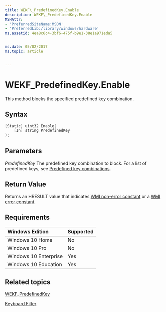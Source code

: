 ```yaml
---
title: WEKF\_PredefinedKey.Enable
description: WEKF\_PredefinedKey.Enable
MSHAttr:
- 'PreferredSiteName:MSDN'
- 'PreferredLib:/library/windows/hardware'
ms.assetid: 4ea8c6c4-3bf6-475f-b9e1-38e1a971eda5


ms.date: 05/02/2017
ms.topic: article


---
```

# WEKF\_PredefinedKey.Enable

This method blocks the specified predefined key combination.

## Syntax

```powershell
[Static] uint32 Enable(
    [In] string PredefinedKey
);
```

## Parameters

<a href="" id="predefinedkey"></a>*PredefinedKey*
The predefined key combination to block. For a list of predefined keys, see [Predefined key combinations](predefined-key-combinations.md).

## Return Value

Returns an HRESULT value that indicates [WMI non-error constant](/windows/win32/wmisdk/wmi-non-error-constants) or a [WMI error constant](/windows/win32/wmisdk/wmi-error-constants).

## Requirements

| Windows Edition       | Supported |
|:----------------------|:----------|
| Windows 10 Home       | No        |
| Windows 10 Pro        | No        |
| Windows 10 Enterprise | Yes       |
| Windows 10 Education  | Yes       |

## Related topics

[WEKF\_PredefinedKey](wekf-predefinedkey.md)

[Keyboard Filter](keyboardfilter.md)